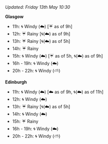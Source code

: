 *Updated: Friday 13th May 10:30*

**Glasgow**

* 11h: :cyclone: Windy (:cloud:) [:umbrella: as of 9h]
* 12h: :umbrella: Rainy [:cyclone:(:cloud:) as of 9h]
* 13h: :umbrella: Rainy [:cyclone:(:cloud:) as of 5h]
* 14h: :umbrella: Rainy
* 15h: :cyclone: Windy (:cloud:) [:umbrella: as of 5h, :cyclone:(:cloud:) as of 9h]
* 16h - 19h: :cyclone: Windy (:cloud:)
* 20h - 22h: :cyclone: Windy (:partly_sunny:)

**Edinburgh**

* 11h: :cyclone: Windy (:cloud:) [:cloud: as of 9h, :cyclone:(:cloud:) as of 11h]
* 12h: :cyclone: Windy (:cloud:)
* 13h: :umbrella: Rainy [:cyclone:(:cloud:) as of 5h]
* 14h: :cyclone: Windy (:cloud:)
* 15h: :umbrella: Rainy
* 16h - 19h: :cyclone: Windy (:cloud:)
* 20h - 22h: :cyclone: Windy (:partly_sunny:)
